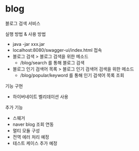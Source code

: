 # blog
블로그 검색 서비스

실행 방법 & 사용 방법
- java -jar xxx.jar
- localhost:8080/swagger-ui/index.html 접속
- 블로그 검색 > 블로그 검색을 위한 메소드
  - /blog/search 를 통해 블로그 검색
- 블로그 인기 검색어 목록 > 블로그 인기 검색어 검색을 위한 메소드
  - /blog/popular/keyword 를 통해 인기 검색어 목록 조회

기능 구현
- 하이버네이트 벨리데이션 사용

추가 기능
- 스웨거
- naver blog 조회 연동
- 멀티 모듈 구성
- 전역 에러 처리 예정
- 테스트 케이스 추가 예정
